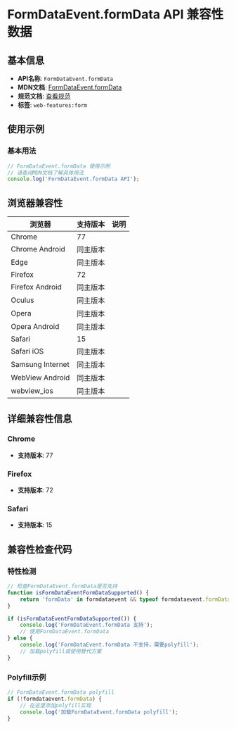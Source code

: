 # FormDataEvent.formData API 兼容性数据

## 基本信息

- **API名称**: `FormDataEvent.formData`
- **MDN文档**: [FormDataEvent.formData](https://developer.mozilla.org/docs/Web/API/FormDataEvent/formData)
- **规范文档**: [查看规范](https://html.spec.whatwg.org/multipage/form-control-infrastructure.html#the-formdataevent-interface:dom-formdataevent-formdata-2)
- **标签**: `web-features:form`

## 使用示例

### 基本用法

```javascript
// FormDataEvent.formData 使用示例
// 请查阅MDN文档了解具体用法
console.log('FormDataEvent.formData API');
```

## 浏览器兼容性

| 浏览器 | 支持版本 | 说明 |
|--------|----------|------|
| Chrome | 77 |  |
| Chrome Android | 同主版本 |  |
| Edge | 同主版本 |  |
| Firefox | 72 |  |
| Firefox Android | 同主版本 |  |
| Oculus | 同主版本 |  |
| Opera | 同主版本 |  |
| Opera Android | 同主版本 |  |
| Safari | 15 |  |
| Safari iOS | 同主版本 |  |
| Samsung Internet | 同主版本 |  |
| WebView Android | 同主版本 |  |
| webview_ios | 同主版本 |  |

## 详细兼容性信息

### Chrome

- **支持版本**: 77

### Firefox

- **支持版本**: 72

### Safari

- **支持版本**: 15

## 兼容性检查代码

### 特性检测

```javascript
// 检查FormDataEvent.formData是否支持
function isFormDataEventFormDataSupported() {
    return 'formData' in formdataevent && typeof formdataevent.formData === 'function';
}

if (isFormDataEventFormDataSupported()) {
    console.log('FormDataEvent.formData 支持');
    // 使用FormDataEvent.formData
} else {
    console.log('FormDataEvent.formData 不支持，需要polyfill');
    // 加载polyfill或使用替代方案
}
```

### Polyfill示例

```javascript
// FormDataEvent.formData polyfill
if (!formdataevent.formData) {
    // 在这里添加polyfill实现
    console.log('加载FormDataEvent.formData polyfill');
}
```

